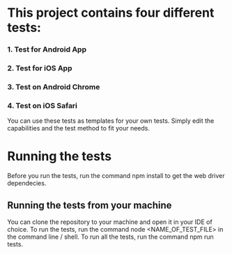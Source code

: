 
# This project contains four different tests:

### 1. Test for Android App
### 2. Test for iOS App
### 3. Test on Android Chrome
### 4. Test on iOS Safari

You can use these tests as templates for your own tests. Simply edit the capabilities and the test method to fit your needs.

# Running the tests

Before you run the tests, run the command npm install to get the web driver dependecies.

## Running the tests from your machine
You can clone the repository to your machine and open it in your IDE of choice. To run the tests, run the command node <NAME_OF_TEST_FILE> in the command line / shell. To run all the tests, run the command npm run tests.


